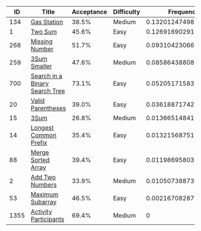 |ID|Title|Acceptance|Difficulty|Frequency|
|----|-----|----|---|---|
|134|[Gas Station]( https://leetcode.com/problems/gas-station)|38.5%|Medium|0.13201247498000931|
|1|[Two Sum]( https://leetcode.com/problems/two-sum)|45.6%|Easy|0.12691690291183813|
|268|[Missing Number]( https://leetcode.com/problems/missing-number)|51.7%|Easy|0.09310423066974151|
|259|[3Sum Smaller]( https://leetcode.com/problems/3sum-smaller)|47.6%|Medium|0.0858643880812581|
|700|[Search in a Binary Search Tree]( https://leetcode.com/problems/search-in-a-binary-search-tree)|73.1%|Easy|0.05205171583916148|
|20|[Valid Parentheses]( https://leetcode.com/problems/valid-parentheses)|39.0%|Easy|0.03618871742239114|
|15|[3Sum]( https://leetcode.com/problems/3sum)|26.8%|Medium|0.013665148419080968|
|14|[Longest Common Prefix]( https://leetcode.com/problems/longest-common-prefix)|35.4%|Easy|0.013215687512885701|
|88|[Merge Sorted Array]( https://leetcode.com/problems/merge-sorted-array)|39.4%|Easy|0.011986958032982505|
|2|[Add Two Numbers]( https://leetcode.com/problems/add-two-numbers)|33.9%|Medium|0.010507388732168088|
|53|[Maximum Subarray]( https://leetcode.com/problems/maximum-subarray)|46.5%|Easy|0.002167082872150794|
|1355|[Activity Participants]( https://leetcode.com/problems/activity-participants)|69.4%|Medium|0|
